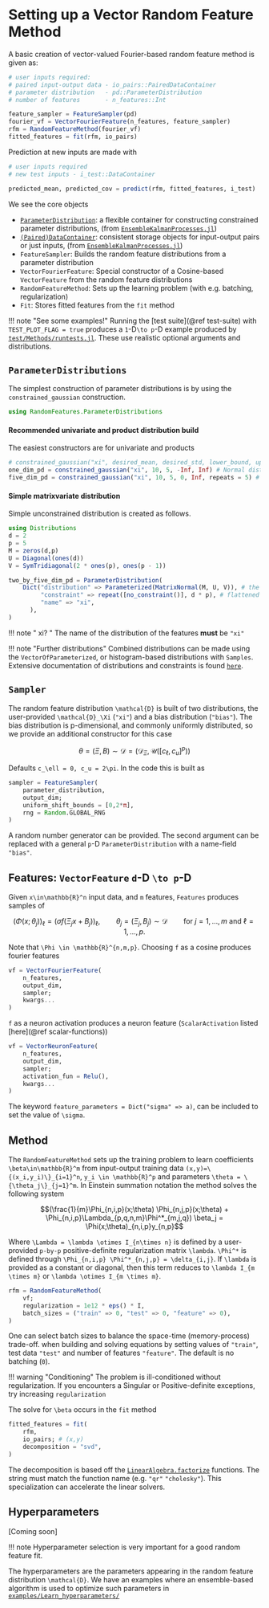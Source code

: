 # Setting up a Vector Random Feature Method

A basic creation of vector-valued Fourier-based random feature method is given as:

```julia
# user inputs required:
# paired input-output data - io_pairs::PairedDataContainer 
# parameter distribution   - pd::ParameterDistribution 
# number of features       - n_features::Int

feature_sampler = FeatureSampler(pd) 
fourier_vf = VectorFourierFeature(n_features, feature_sampler) 
rfm = RandomFeatureMethod(fourier_vf)
fitted_features = fit(rfm, io_pairs)
```
Prediction at new inputs are made with
``` julia
# user inputs required
# new test inputs - i_test::DataContainer

predicted_mean, predicted_cov = predict(rfm, fitted_features, i_test)
```
We see the core objects
- [`ParameterDistribution`](https://clima.github.io/EnsembleKalmanProcesses.jl/stable/parameter_distributions/): a flexible container for constructing constrained parameter distributions, (from [`EnsembleKalmanProcesses.jl`](https://clima.github.io/EnsembleKalmanProcesses.jl/stable/))
- [`(Paired)DataContainer`](https://clima.github.io/EnsembleKalmanProcesses.jl/stable/internal_data_representation): consistent storage objects for input-output pairs or just inputs, (from [`EnsembleKalmanProcesses.jl`](https://clima.github.io/EnsembleKalmanProcesses.jl/stable))
- `FeatureSampler`: Builds the random feature distributions from a parameter distribution
- `VectorFourierFeature`: Special constructor of a Cosine-based `VectorFeature` from the random feature distributions
- `RandomFeatureMethod`: Sets up the learning problem (with e.g. batching, regularization)
- `Fit`: Stores fitted features from the `fit` method

!!! note "See some examples!"
    Running the [test suite](@ref test-suite) with `TEST_PLOT_FLAG = true` produces a ``1``-D``\to p``-D example produced by [`test/Methods/runtests.jl`](https://github.com/CliMA/RandomFeatures.jl/tree/main/test/Methods). These use realistic optional arguments and distributions.

## `ParameterDistributions`

The simplest construction of parameter distributions is by using the `constrained_gaussian` construction.


```julia
using RandomFeatures.ParameterDistributions
```
#### **Recommended** univariate and product distribution build
The easiest constructors are for univariate and products
```julia
# constrained_gaussian("xi", desired_mean, desired_std, lower_bound, upper_bound)
one_dim_pd = constrained_gaussian("xi", 10, 5, -Inf, Inf) # Normal distribution
five_dim_pd = constrained_gaussian("xi", 10, 5, 0, Inf, repeats = 5) # Log-normal (approx mean 10 & approx std 5) in each of the five dimensions
```
#### Simple matrixvariate distribution
Simple unconstrained distribution is created as follows. 
```julia
using Distributions
d = 2
p = 5
M = zeros(d,p)
U = Diagonal(ones(d))
V = SymTridiagonal(2 * ones(p), ones(p - 1))

two_by_five_dim_pd = ParameterDistribution(
    Dict("distribution" => Parameterized(MatrixNormal(M, U, V)), # the distribution
         "constraint" => repeat([no_constraint()], d * p), # flattened constraints 
         "name" => "xi",
      ),
)
```
!!! note " xi? "
    The name of the distribution of the features **must** be `"xi"`
    
!!! note "Further distributions"
    Combined distributions can be made using the `VectorOfParameterized`, or histogram-based distributions with `Samples`. Extensive documentation of distributions and constraints is found [`here`](https://clima.github.io/EnsembleKalmanProcesses.jl/stable/parameter_distributions/).

## `Sampler`
The random feature distribution ``\mathcal{D}`` is built of two distributions, the user-provided ``\mathcal{D}_\Xi`` (`"xi"`) and a bias distribution (`"bias"`). The bias distribution is p-dimensional, and commonly uniformly distributed, so we provide an additional constructor for this case

```math
\theta = (\Xi,B) \sim \mathcal{D} = (\mathcal{D}_\Xi, \mathcal{U}([c_\ell,c_u]^p))
```
Defaults ``c_\ell = 0, c_u = 2\pi``. In the code this is built as
```julia
sampler = FeatureSampler(
    parameter_distribution,
    output_dim;
    uniform_shift_bounds = [0,2*π],
    rng = Random.GLOBAL_RNG
)
```
 A random number generator can be provided. The second argument can be replaced with a general ``p``-D `ParameterDistribution` with a name-field `"bias"`.

## Features: `VectorFeature` ``d``-D ``\to p``-D

Given ``x\in\mathbb{R}^n`` input data, and ``m`` features, `Features` produces samples of
```math
(\Phi(x;\theta_j))_\ell = (\sigma f(\Xi_j x + B_j))_\ell,\qquad \theta_j=(\Xi_j,B_j) \sim \mathcal{D}\qquad \mathrm{for}\ j=1,\dots,m \ \text{and} \ \ell=1,\dots,p.
```
Note that ``\Phi \in \mathbb{R}^{n,m,p}``.  Choosing ``f`` as a cosine produces fourier features
```julia
vf = VectorFourierFeature(
    n_features,
    output_dim,
    sampler;
    kwargs...
) 
```
``f`` as a neuron activation produces a neuron feature (`ScalarActivation` listed [here](@ref scalar-functions)) 
```julia
vf = VectorNeuronFeature(
    n_features,
    output_dim,
    sampler;
    activation_fun = Relu(),
    kwargs...
) 
```
The keyword `feature_parameters = Dict("sigma" => a)`, can be included to set the value of ``\sigma``.

## Method

The `RandomFeatureMethod` sets up the training problem to learn coefficients ``\beta\in\mathbb{R}^m`` from input-output training data ``(x,y)=\{(x_i,y_i)\}_{i=1}^n``, ``y_i \in \mathbb{R}^p``  and parameters ``\theta = \{\theta_j\}_{j=1}^m``. In Einstein summation notation the method solves the following system
```math
(\frac{1}{m}\Phi_{n,i,p}(x;\theta) \Phi_{n,j,p}(x;\theta) + \Phi_{n,i,p}\Lambda_{p,q,n,m}\Phi^*_{m,j,q}) \beta_j = \Phi(x;\theta)_{n,i,p}y_{n,p}
```
Where ``\Lambda = \lambda \otimes I_{n\times n}`` is defined by a user-provided `p-by-p` positive-definite regularization matrix ``\lambda``. ``\Phi^*`` is defined through ``\Phi_{n,i,p} \Phi^*_{n,j,p} = \delta_{i,j}``. If ``\lambda`` is provided as a constant or diagonal, then this term reduces to ``\lambda I_{m \times m}`` or ``\lambda \otimes I_{m \times m}``.
```julia
rfm = RandomFeatureMethod(
    vf;
    regularization = 1e12 * eps() * I,
    batch_sizes = ("train" => 0, "test" => 0, "feature" => 0),
)
```
One can select batch sizes to balance the space-time (memory-process) trade-off. when building and solving equations by setting values of `"train"`, test data `"test"` and number of features `"feature"`. The default is no batching (`0`).

!!! warning "Conditioning"
    The problem is ill-conditioned without regularization.
    If you encounters a Singular or Positive-definite exceptions, try increasing `regularization`

The solve for ``\beta`` occurs in the `fit` method
```julia
fitted_features = fit(
    rfm,
    io_pairs; # (x,y)
    decomposition = "svd",
)
```
The decomposition is based off the [`LinearAlgebra.factorize`](https://docs.julialang.org/en/v1/stdlib/LinearAlgebra/#man-linalg-factorizations) functions. The string must match the function name (e.g. `"qr"` `"cholesky"`). This specialization can accelerate the linear solvers.




## Hyperparameters

[Coming soon]

!!! note
    Hyperparameter selection is very important for a good random feature fit.

The hyperparameters are the parameters appearing in the random feature distribution ``\mathcal{D}``. We have an examples where an ensemble-based algorithm is used to optimize such parameters in [`examples/Learn_hyperparameters/`](https://github.com/CliMA/RandomFeatures.jl/tree/main/examples/Learn_hyperparameters)


